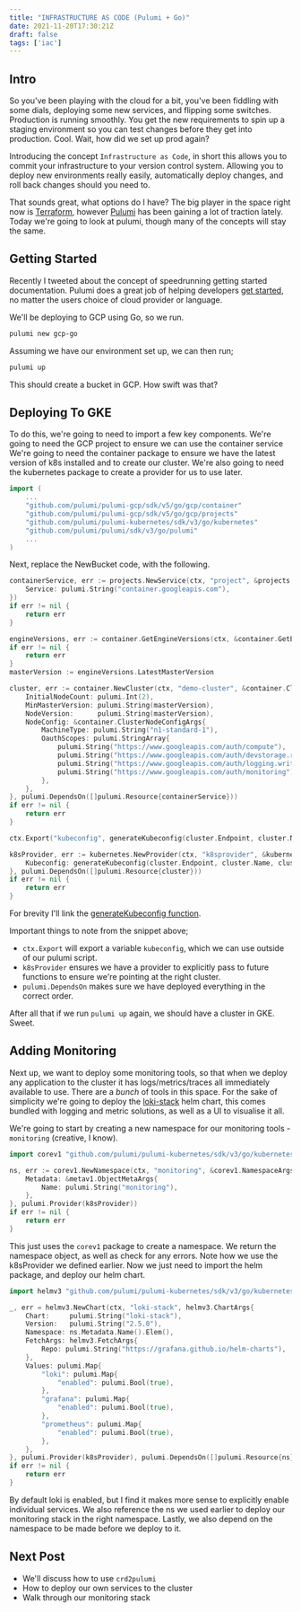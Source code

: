 ```yaml
---
title: "INFRASTRUCTURE AS CODE (Pulumi + Go)"
date: 2021-11-20T17:30:21Z
draft: false
tags: ['iac']
---
```


## Intro

So you've been playing with the cloud for a bit, you've been fiddling with some dials, deploying some new services, and flipping some switches.
Production is running smoothly.
You get the new requirements to spin up a staging environment so you can test changes before they get into production.
Cool.
Wait, how did we set up prod again?

Introducing the concept `Infrastructure as Code`, in short this allows you to commit your infrastructure to your version control system.
Allowing you to deploy new environments really easily, automatically deploy changes, and roll back changes should you need to.

That sounds great, what options do I have?
The big player in the space right now is [Terraform](https://www.terraform.io/), however [Pulumi](https://www.pulumi.com/) has been gaining a lot of traction lately.
Today we're going to look at pulumi, though many of the concepts will stay the same.

## Getting Started

Recently I tweeted about the concept of speedrunning getting started documentation.
Pulumi does a great job of helping developers [get started](https://www.pulumi.com/docs/get-started/), no matter the users choice of cloud provider or language.

We'll be deploying to GCP using Go, so we run.

```sh
pulumi new gcp-go
```

Assuming we have our environment set up, we can then run;

```sh
pulumi up
```

This should create a bucket in GCP.
How swift was that?

## Deploying To GKE

To do this, we're going to need to import a few key components.
We're going to need the GCP project to ensure we can use the container service
We're going to need the container package to ensure we have the latest version of k8s installed and to create our cluster.
We're also going to need the kubernetes package to create a provider for us to use later.

```go
import (
    ...
	"github.com/pulumi/pulumi-gcp/sdk/v5/go/gcp/container"
	"github.com/pulumi/pulumi-gcp/sdk/v5/go/gcp/projects"
	"github.com/pulumi/pulumi-kubernetes/sdk/v3/go/kubernetes"
	"github.com/pulumi/pulumi/sdk/v3/go/pulumi"
    ...
)
```

Next, replace the NewBucket code, with the following.

```go
containerService, err := projects.NewService(ctx, "project", &projects.ServiceArgs{
    Service: pulumi.String("container.googleapis.com"),
})
if err != nil {
    return err
}

engineVersions, err := container.GetEngineVersions(ctx, &container.GetEngineVersionsArgs{})
if err != nil {
    return err
}
masterVersion := engineVersions.LatestMasterVersion

cluster, err := container.NewCluster(ctx, "demo-cluster", &container.ClusterArgs{
    InitialNodeCount: pulumi.Int(2),
    MinMasterVersion: pulumi.String(masterVersion),
    NodeVersion:      pulumi.String(masterVersion),
    NodeConfig: &container.ClusterNodeConfigArgs{
        MachineType: pulumi.String("n1-standard-1"),
        OauthScopes: pulumi.StringArray{
            pulumi.String("https://www.googleapis.com/auth/compute"),
            pulumi.String("https://www.googleapis.com/auth/devstorage.read_only"),
            pulumi.String("https://www.googleapis.com/auth/logging.write"),
            pulumi.String("https://www.googleapis.com/auth/monitoring"),
        },
    },
}, pulumi.DependsOn([]pulumi.Resource{containerService}))
if err != nil {
    return err
}

ctx.Export("kubeconfig", generateKubeconfig(cluster.Endpoint, cluster.Name, cluster.MasterAuth))

k8sProvider, err := kubernetes.NewProvider(ctx, "k8sprovider", &kubernetes.ProviderArgs{
    Kubeconfig: generateKubeconfig(cluster.Endpoint, cluster.Name, cluster.MasterAuth),
}, pulumi.DependsOn([]pulumi.Resource{cluster}))
if err != nil {
    return err
}
```

For brevity I'll link the [generateKubeconfig function](https://github.com/alexanderjophus/pulumi/blob/662eb960002abd22cc4caf1016643601a097debf/main.go#L152-L182).

Important things to note from the snippet above;
- `ctx.Export` will export a variable `kubeconfig`, which we can use outside of our pulumi script.
- `k8sProvider` ensures we have a provider to explicitly pass to future functions to ensure we're pointing at the right cluster.
- `pulumi.DependsOn` makes sure we have deployed everything in the correct order.

After all that if we run `pulumi up` again, we should have a cluster in GKE.
Sweet.

## Adding Monitoring

Next up, we want to deploy some monitoring tools, so that when we deploy any application to the cluster it has logs/metrics/traces all immediately available to use.
There are a _bunch_ of tools in this space.
For the sake of simplicity we're going to deploy the [loki-stack](https://grafana.com/docs/loki/latest/installation/helm/) helm chart, this comes bundled with logging and metric solutions, as well as a UI to visualise it all.

We're going to start by creating a new namespace for our monitoring tools - `monitoring` (creative, I know).

```go
import corev1 "github.com/pulumi/pulumi-kubernetes/sdk/v3/go/kubernetes/core/v1"
```

```go
ns, err := corev1.NewNamespace(ctx, "monitoring", &corev1.NamespaceArgs{
    Metadata: &metav1.ObjectMetaArgs{
        Name: pulumi.String("monitoring"),
    },
}, pulumi.Provider(k8sProvider))
if err != nil {
    return err
}
```

This just uses the `corev1` package to create a namespace.
We return the namespace object, as well as check for any errors. 
Note how we use the k8sProvider we defined earlier.
Now we just need to import the helm package, and deploy our helm chart.

```go
import helmv3 "github.com/pulumi/pulumi-kubernetes/sdk/v3/go/kubernetes/helm/v3"
```

```go
_, err = helmv3.NewChart(ctx, "loki-stack", helmv3.ChartArgs{
    Chart:     pulumi.String("loki-stack"),
    Version:   pulumi.String("2.5.0"),
    Namespace: ns.Metadata.Name().Elem(),
    FetchArgs: helmv3.FetchArgs{
        Repo: pulumi.String("https://grafana.github.io/helm-charts"),
    },
    Values: pulumi.Map{
        "loki": pulumi.Map{
            "enabled": pulumi.Bool(true),
        },
        "grafana": pulumi.Map{
            "enabled": pulumi.Bool(true),
        },
        "prometheus": pulumi.Map{
            "enabled": pulumi.Bool(true),
        },
    },
}, pulumi.Provider(k8sProvider), pulumi.DependsOn([]pulumi.Resource{ns}))
if err != nil {
    return err
}
```

By default loki is enabled, but I find it makes more sense to explicitly enable individual services.
We also reference the ns we used earlier to deploy our monitoring stack in the right namespace.
Lastly, we also depend on the namespace to be made before we deploy to it.

## Next Post

- We'll discuss how to use `crd2pulumi`
- How to deploy our own services to the cluster
- Walk through our monitoring stack